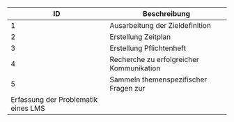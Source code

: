  ID | Beschreibung | 
----|--------------|
 1| Ausarbeitung der Zieldefinition | 
 2| Erstellung Zeitplan | 
 3|Erstellung Pflichtenheft | 
 4|Recherche zu erfolgreicher Kommunikation | 
 5|Sammeln themenspezifischer Fragen zur
   Erfassung der Problematik eines LMS |  
